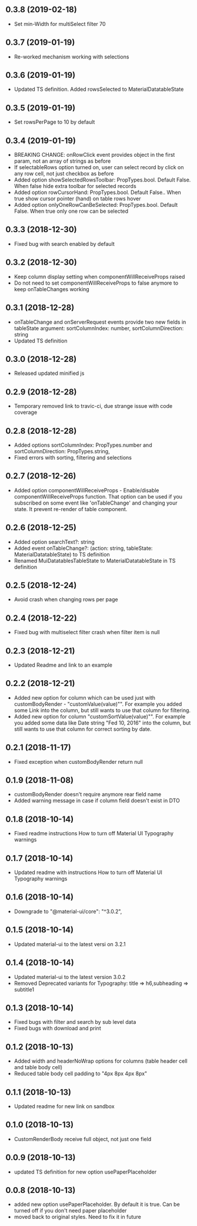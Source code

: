 <a name="0.3.8"></a>
## 0.3.8 (2019-02-18)

* Set min-Width for multiSelect filter 70

<a name="0.3.7"></a>
## 0.3.7 (2019-01-19)

* Re-worked mechanism working with selections 

<a name="0.3.6"></a>
## 0.3.6 (2019-01-19)

* Updated TS definition. Added rowsSelected to MaterialDatatableState

<a name="0.3.5"></a>
## 0.3.5 (2019-01-19)

* Set rowsPerPage to 10 by default

<a name="0.3.4"></a>
## 0.3.4 (2019-01-19)

* BREAKING CHANGE: onRowClick event provides object in the first param, not an array of strings as before 
* If selectableRows option turned on, user can select record by click on any row cell, not just checkbox as before
* Added option showSelectedRowsToolbar: PropTypes.bool. Default False. When false hide extra toolbar for selected records
* Added option rowCursorHand: PropTypes.bool. Default False.. When true show cursor pointer (hand) on table rows hover
* Added option onlyOneRowCanBeSelected: PropTypes.bool. Default False. When true only one row can be selected
   
<a name="0.3.3"></a>
## 0.3.3 (2018-12-30)

* Fixed bug with search enabled by default     

<a name="0.3.2"></a>
## 0.3.2 (2018-12-30)

* Keep column display setting when componentWillReceiveProps raised    
* Do not need to set componentWillReceiveProps to false anymore to keep onTableChanges working 

<a name="0.3.1"></a>
## 0.3.1 (2018-12-28)

* onTableChange and onServerRequest events provide two new fields in tableState argument: sortColumnIndex: number, sortColumnDirection: string 
* Updated TS definition 

<a name="0.3.0"></a>
## 0.3.0 (2018-12-28)

* Released updated minified js

<a name="0.2.9"></a>
## 0.2.9 (2018-12-28)

* Temporary removed link to travic-ci, due strange issue with code coverage

<a name="0.2.8"></a>
## 0.2.8 (2018-12-28)

* Added options sortColumnIndex: PropTypes.number and sortColumnDirection: PropTypes.string,
* Fixed errors with sorting, filtering and selections

<a name="0.2.7"></a>
## 0.2.7 (2018-12-26)

* Added option componentWillReceiveProps - Enable/disable componentWillReceiveProps function. That option can be used if you subscribed on some event like 'onTableChange' and changing your state. It prevent re-render of table component.

<a name="0.2.6"></a>
## 0.2.6 (2018-12-25)

* Added option searchText?: string
* Added event onTableChange?: (action: string, tableState: MaterialDatatableState) to TS definition
* Renamed MuiDatatablesTableState to MaterialDatatableState in TS definition

<a name="0.2.5"></a>
## 0.2.5 (2018-12-24)

* Avoid crash when changing rows per page

<a name="0.2.4"></a>
## 0.2.4 (2018-12-22)

* Fixed bug with multiselect filter crash when filter item is null  

<a name="0.2.3"></a>
## 0.2.3 (2018-12-21)

* Updated Readme and link to an example 

<a name="0.2.2"></a>
## 0.2.2 (2018-12-21)

* Added new option for column which can be used just with customBodyRender - "customValue(value)"". For example you added some Link into the column, but still wants to use that column for filtering. 
* Added new option for column "customSortValue(value)"". For example you added some data like Date string "Fed 10, 2016" into the column, but still wants to use that column for correct sorting by date.

<a name="0.2.1"></a>
## 0.2.1 (2018-11-17)

* Fixed exception when customBodyRender return null

<a name="0.1.9"></a>
## 0.1.9 (2018-11-08)

* customBodyRender doesn't require anymore rear field name
* Added warning message in case if column field doesn't exist in DTO

<a name="0.1.8"></a>
## 0.1.8 (2018-10-14)

* Fixed readme instructions How to turn off Material UI Typography warnings

<a name="0.1.7"></a>
## 0.1.7 (2018-10-14)

* Updated readme with instructions How to turn off Material UI Typography warnings

## 0.1.6 (2018-10-14)

* Downgrade to "@material-ui/core": "^3.0.2",

## 0.1.5 (2018-10-14)

* Updated material-ui to the latest versi   on 3.2.1

<a name="0.1.4"></a>
## 0.1.4 (2018-10-14)

* Updated material-ui to the latest version 3.0.2
* Removed Deprecated variants for Typography: title => h6,subheading => subtitle1

<a name="0.1.3"></a>
## 0.1.3 (2018-10-14)

* Fixed bugs with filter and search by sub level data
* Fixed bugs with download and print 

<a name="0.1.2"></a>
## 0.1.2 (2018-10-13)

* Added width and headerNoWrap options for columns (table header cell and table body cell)
* Reduced table body cell padding to "4px 8px 4px 8px"

<a name="0.1.1"></a>
## 0.1.1 (2018-10-13)

* Updated readme for new link on sandbox

<a name="0.1.0"></a>
## 0.1.0 (2018-10-13)

* CustomRenderBody receive full object, not just one field

<a name="0.0.9"></a>
## 0.0.9 (2018-10-13)

* updated TS definition for new option usePaperPlaceholder

<a name="0.0.8"></a>
## 0.0.8 (2018-10-13)

* added new option usePaperPlaceholder. By default it is true. Can be turned off if you don't need paper placeholder
* moved back to original styles. Need to fix it in future


